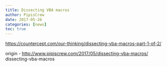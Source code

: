 ```yaml
---
title: Dissecting VBA macros
author: PipisCrew
date: 2017-05-26
categories: [news]
toc: true
---
```


https://countercept.com/our-thinking/dissecting-vba-macros-part-1-of-2/

origin - http://www.pipiscrew.com/2017/05/dissecting-vba-macros/ dissecting-vba-macros